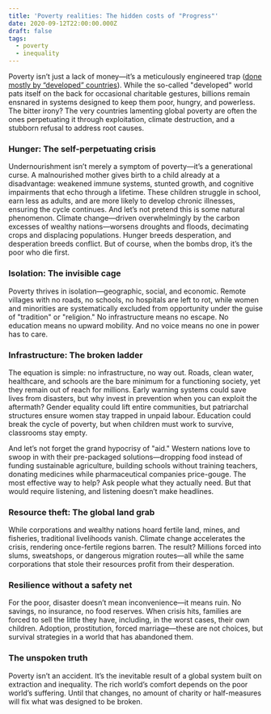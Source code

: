 ```yaml
---
title: 'Poverty realities: The hidden costs of "Progress"'
date: 2020-09-12T22:00:00.000Z
draft: false
tags:
  - poverty
  - inequality
---
```


Poverty isn’t just a lack of money—it’s a meticulously engineered trap ([done mostly by “developed” countries](https://gitlab.com/tymyrddin/nerrin/-/tree/main/notebooks/poverty)). While the so-called "developed" world pats itself on the back for occasional charitable gestures, billions remain ensnared in systems designed to keep them poor, hungry, and powerless. The bitter irony? The very countries lamenting global poverty are often the ones perpetuating it through exploitation, climate destruction, and a stubborn refusal to address root causes.

### Hunger: The self-perpetuating crisis

Undernourishment isn’t merely a symptom of poverty—it’s a generational curse. A malnourished mother gives birth to a child already at a disadvantage: weakened immune systems, stunted growth, and cognitive impairments that echo through a lifetime. These children struggle in school, earn less as adults, and are more likely to develop chronic illnesses, ensuring the cycle continues. And let’s not pretend this is some natural phenomenon. Climate change—driven overwhelmingly by the carbon excesses of wealthy nations—worsens droughts and floods, decimating crops and displacing populations. Hunger breeds desperation, and desperation breeds conflict. But of course, when the bombs drop, it’s the poor who die first.

### Isolation: The invisible cage

Poverty thrives in isolation—geographic, social, and economic. Remote villages with no roads, no schools, no hospitals are left to rot, while women and minorities are systematically excluded from opportunity under the guise of "tradition" or "religion." No infrastructure means no escape. No education means no upward mobility. And no voice means no one in power has to care.

### Infrastructure: The broken ladder

The equation is simple: no infrastructure, no way out. Roads, clean water, healthcare, and schools are the bare minimum for a functioning society, yet they remain out of reach for millions. Early warning systems could save lives from disasters, but why invest in prevention when you can exploit the aftermath? Gender equality could lift entire communities, but patriarchal structures ensure women stay trapped in unpaid labour. Education could break the cycle of poverty, but when children must work to survive, classrooms stay empty.

And let’s not forget the grand hypocrisy of "aid." Western nations love to swoop in with their pre-packaged solutions—dropping food instead of funding sustainable agriculture, building schools without training teachers, donating medicines while pharmaceutical companies price-gouge. The most effective way to help? Ask people what they actually need. But that would require listening, and listening doesn’t make headlines.

### Resource theft: The global land grab

While corporations and wealthy nations hoard fertile land, mines, and fisheries, traditional livelihoods vanish. Climate change accelerates the crisis, rendering once-fertile regions barren. The result? Millions forced into slums, sweatshops, or dangerous migration routes—all while the same corporations that stole their resources profit from their desperation.

### Resilience without a safety net

For the poor, disaster doesn’t mean inconvenience—it means ruin. No savings, no insurance, no food reserves. When crisis hits, families are forced to sell the little they have, including, in the worst cases, their own children. Adoption, prostitution, forced marriage—these are not choices, but survival strategies in a world that has abandoned them.

### The unspoken truth

Poverty isn’t an accident. It’s the inevitable result of a global system built on extraction and inequality. The rich world’s comfort depends on the poor world’s suffering. Until that changes, no amount of charity or half-measures will fix what was designed to be broken.
